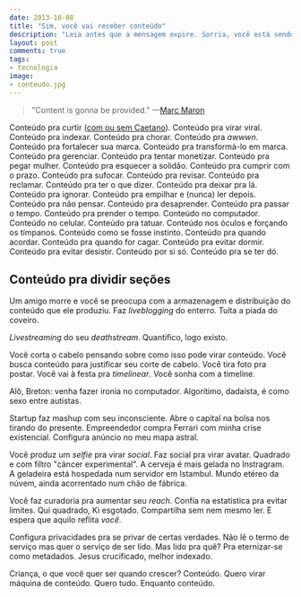 ```yaml
---
date: 2013-10-08
title: "Sim, você vai receber conteúdo"
description: "Leia antes que a mensagem expire. Sorria, você está sendo tagueado"
layout: post
comments: true
tags:
- tecnologia
image:
- conteudo.jpg
---
```



> "Content is gonna be provided."
> —[Marc Maron](http://www.wtfpod.com/podcast/episodes/episode_430_-_laura_dern)

Conteúdo pra curtir ([com ou sem Caetano](https://www.youtube.com/watch?v=a3AHiwyZFVU)). Conteúdo pra virar viral. Conteúdo pra indexar. Conteúdo pra chorar. Conteúdo pra *awwwn*. Conteúdo pra fortalecer sua marca. Conteúdo pra transformá-lo em marca. Conteúdo pra gerenciar. Conteúdo pra tentar monetizar. Conteúdo pra pegar mulher. Conteúdo pra esquecer a solidão. Conteúdo pra cumprir com o prazo. Conteúdo pra sufocar. Conteúdo pra revisar. Conteúdo pra reclamar. Conteúdo pra ter o que dizer. Conteúdo pra deixar pra lá. Conteúdo pra ignorar. Conteúdo pra empilhar e (nunca) ler depois. Conteúdo pra não pensar. Conteúdo pra desaprender. Conteúdo pra passar o tempo. Conteúdo pra prender o tempo. Conteúdo no computador. Conteúdo no celular. Conteúdo pra tatuar. Conteúdo nos óculos e forçando os tímpanos. Conteúdo como se fosse instinto. Conteúdo pra quando acordar. Conteúdo pra quando for cagar. Conteúdo pra evitar dormir. Conteúdo pra evitar desistir. Conteúdo por si só. Conteúdo pra se ter dó.

## Conteúdo pra dividir seções

Um amigo morre e você se preocupa com a armazenagem e distribuição do conteúdo que ele produziu. Faz *liveblogging* do enterro. Tuíta a piada do coveiro.

*Livestreaming* do seu *deathstream*. Quantifico, logo existo.

Você corta o cabelo pensando sobre como isso pode virar conteúdo. Você busca conteúdo para justificar seu corte de cabelo. Você tira foto pra postar. Você vai à festa pra *timelinear*. Você sonha com a timeline.

Alô, Breton: venha fazer ironia no computador. Algorítimo, dadaísta, é como sexo entre autistas.

Startup faz mashup com seu inconsciente. Abre o capital na bolsa nos tirando do presente. Empreendedor compra Ferrari com minha crise existencial. Configura anúncio no meu mapa astral.

Você produz um *selfie* pra virar *social*. Faz social pra virar avatar. Quadrado e com filtro "câncer experimental". A cerveja é mais gelada no Instragram. A geladeira está hospedada num servidor em Istambul. Mundo etéreo da núvem, ainda acorrentado num chão de fábrica.

Você faz curadoria pra aumentar seu *reach*. Confia na estatística pra evitar limites. Qui quadrado, Ki esgotado. Compartilha sem nem mesmo ler. E espera que aquilo reflita *você*.

Configura privacidades pra se privar de certas verdades. Não lê o termo de serviço mas quer o serviço de ser lido. Mas lido pra quê? Pra eternizar-se como metadados. Jesus crucificado, melhor indexado.

Criança, o que você quer ser quando crescer? Conteúdo. Quero virar máquina de conteúdo. Quero tudo. Enquanto conteúdo.